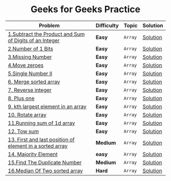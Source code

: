 <div align = "center">

# Geeks for Geeks Practice

| Problem                                                                                                                                           | Difficulty | Topic   | Solution                                                                                 |
| ------------------------------------------------------------------------------------------------------------------------------------------------- | ---------- | ------- | ---------------------------------------------------------------------------------------- |
| [1.Subtract the Product and Sum of Digits of an Integer](https://leetcode.com/problems/subtract-the-product-and-sum-of-digits-of-an-integer) | **Easy**   | `Array` | [Solution](../LeetCode/Arrays/001.Subtract_the_Product_and_Sum_of_Digits_of_an_Integer.cpp) |
| [2.Number of 1 Bits](https://leetcode.com/problems/number-of-1-bits/description/) | **Easy**   | `Array` | [Solution](../LeetCode/Arrays/002.Number_of_1Bits.cpp) |
| [3.Missing Number](https://leetcode.com/problems/missing-number/description/) | **Easy**   | `Array` | [Solution](../LeetCode/Arrays/003.Missing_Number.cpp) |
| [4.Move zeroes](https://leetcode.com/problems/move-zeroes/description/) | **Easy**   | `Array` | [Solution](../LeetCode/Arrays/004._Move_Zeroes.cpp) |
| [5.Single Number II](https://leetcode.com/problems/single-number-ii/description/) | **Easy**   | `Array` | [Solution](../LeetCode/Arrays/005.Single_Number_II.cpp) |
| [6. Merge sorted array](https://leetcode.com/problems/merge-sorted-array/description/) | **Easy**   | `Array` | [Solution](../LeetCode/Arrays/006.Merge_Sorted_Array.cpp) |
| [7. Reverse integer](https://leetcode.com/problems/reverse-integer/description/) | **Easy**   | `Array` | [Solution](../LeetCode/Arrays/007.Reverse_Integer.cpp) |
| [8. Plus one](https://leetcode.com/problems/plus-one/description/) | **Easy**   | `Array` | [Solution](../LeetCode/Arrays/008%2CPlus_one.cpp) |
| [9. kth largest element in an array](https://leetcode.com/problems/kth-largest-element-in-an-array/description/) | **Easy**   | `Array` | [Solution](../LeetCode/Arrays/009.kth_largest_element_in_an_array.cpp) |
| [10. Rotate array](https://leetcode.com/problems/rotate-array/description/) | **Easy**   | `Array` | [Solution](../LeetCode/Arrays/010.Rotate_array.cpp) |
| [11.Running sum of 1d array](https://leetcode.com/problems/running-sum-of-1d-array/description/) | **Easy**   | `Array` | [Solution](../LeetCode/Arrays/011.Running_Sum_of_1d_Array.cpp) |
| [12. Tow sum](https://leetcode.com/problems/two-sum/description/) | **Easy**   | `Array` | [Solution](../LeetCode/Arrays/012.Two_Sum.cpp) |
| [13. First and last position of element in a sorted array](https://leetcode.com/problems/find-first-and-last-position-of-element-in-sorted-array/description/) | **Medium**   | `Array` | [Solution](../LeetCode/Arrays/013.Find_First_and_Last_Position_of_Element_in_Sorted_Array.cpp) |
| [14. Majority Element](https://leetcode.com/problems/majority-element/description/) | **easy**   | `Array` | [Solution](../LeetCode/Arrays/014.Majority_element.cpp) |
| [15.Find The Duplicate Number](https://leetcode.com/problems/find-the-duplicate-number/description/) | **Medium**   | `Array` | [Solution](../LeetCode/Arrays/015.Find_the_Duplicate_Number.cpp) |
| [16.Median Of Two sorted array ](https://leetcode.com/problems/median-of-two-sorted-arrays/description/) | **Hard**   | `Array` | [Solution](../LeetCode/Arrays/016.Median_of_Two_Sorted_Arrays.cpp) |


</div>
